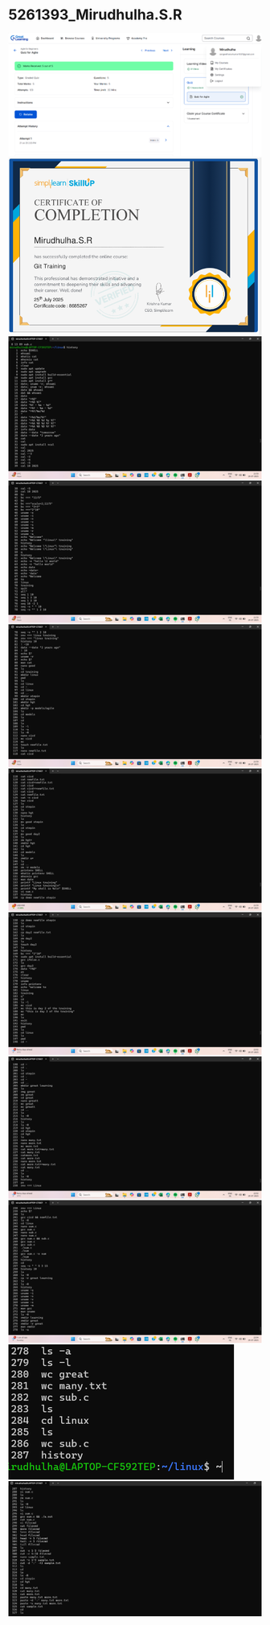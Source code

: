 # 5261393_Mirudhulha.S.R
![](SDLC/agile.png)
![](Git/certificate/Git_training.png)
![](linux/commands_linux_screenshots/linux1.png)
![](linux/commands_linux_screenshots/linux2.png)
![](linux/commands_linux_screenshots/linux3.png)
![](linux/commands_linux_screenshots/linux4.png)
![](linux/commands_linux_screenshots/linux5.png)
![](linux/commands_linux_screenshots/linux6.png)
![](linux/commands_linux_screenshots/linux7.png)
![](linux/commands_linux_screenshots/linux8.png)
![](linux/commands_linux_screenshots/linux_day3_1.png)
